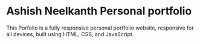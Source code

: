 # Ashish Neelkanth Personal portfolio

 This Porfolio is a  fully responsive personal portfolio website, responsive for all devices, built using HTML, CSS, and JavaScript.


